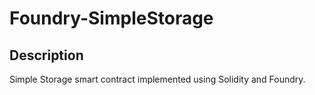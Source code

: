 # Foundry-SimpleStorage

## Description

Simple Storage smart contract implemented using Solidity and Foundry.
